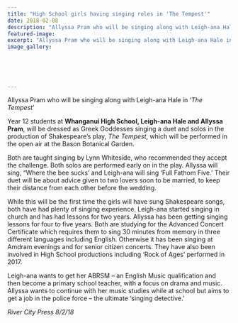 ```yaml
---
title: "High School girls having singing roles in 'The Tempest'"
date: 2018-02-08
description: "Allyssa Pram who will be singing along with Leigh-ana Hale in ‘The Tempest’..."
featured-image: 
excerpt: "Allyssa Pram who will be singing along with Leigh-ana Hale in ‘The Tempest’"
image_gallery:
    
    
    
    
    
---
```


<p><span><span>Allyssa Pram who will be singing along with Leigh-ana Hale in &lsquo;<em>The Tempest</em>&rsquo;</span></span></p>
<p><span>Year 12 students at <strong>Whanganui High School, Leigh-ana Hale and Allyssa Pram</strong>, will be dressed as Greek Goddesses singing a duet and solos in the production of Shakespeare&rsquo;s play, <em>The Tempest</em>, which will be performed in the open air at the Bason Botanical Garden.</span></p>
<p><span>Both are taught singing by Lynn Whiteside, who recommended they accept the challenge</span><span class="text_exposed_show">. Both solos are performed early on in the play. Allyssa will sing, &ldquo;Where the bee sucks&rsquo; and Leigh-ana will sing &lsquo;Full Fathom Five.&rsquo; Their duet will be about advice given to two lovers soon to be married, to keep their distance from each other before the wedding.&nbsp;<br /></span></p>
<p><span class="text_exposed_show">While this will be the first time the girls will have sung Shakespeare songs, both have had plenty of singing experience. Leigh-ana started singing in church and has had lessons for two years. Allyssa has been getting singing lessons for four to five years. Both are studying for the Advanced Concert Certificate which requires them to sing 30 minutes from memory in three different languages including English. Otherwise it has been singing at Amdram evenings and for senior citizen concerts. They have also been involved in High School productions including &lsquo;Rock of Ages&rsquo; performed in 2017.<br /></span></p>
<p><span class="text_exposed_show">Leigh-ana wants to get her ABRSM &ndash; an English Music qualification and then become a primary school teacher, with a focus on drama and music. Allyssa wants to continue with her music studies while at school but aims to get a job in the police force &ndash; the ultimate &lsquo;singing detective.&rsquo;</span></p>
<p><em><span class="text_exposed_show">River City Press 8/2/18</span></em></p>

